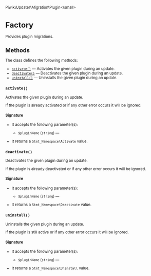 <small>Piwik\Updater\Migration\Plugin\</small>

Factory
=======

Provides plugin migrations.

Methods
-------

The class defines the following methods:

- [`activate()`](#activate) &mdash; Activates the given plugin during an update.
- [`deactivate()`](#deactivate) &mdash; Deactivates the given plugin during an update.
- [`uninstall()`](#uninstall) &mdash; Uninstalls the given plugin during an update.

<a name="activate" id="activate"></a>
<a name="activate" id="activate"></a>
### `activate()`

Activates the given plugin during an update.

If the plugin is already activated or if any other error occurs it will be ignored.

#### Signature

-  It accepts the following parameter(s):
    - `$pluginName` (`string`) &mdash;
      
- It returns a `Stmt_Namespace\Activate` value.

<a name="deactivate" id="deactivate"></a>
<a name="deactivate" id="deactivate"></a>
### `deactivate()`

Deactivates the given plugin during an update.

If the plugin is already deactivated or if any other error occurs it will be ignored.

#### Signature

-  It accepts the following parameter(s):
    - `$pluginName` (`string`) &mdash;
      
- It returns a `Stmt_Namespace\Deactivate` value.

<a name="uninstall" id="uninstall"></a>
<a name="uninstall" id="uninstall"></a>
### `uninstall()`

Uninstalls the given plugin during an update.

If the plugin is still active or if any other error occurs it will be ignored.

#### Signature

-  It accepts the following parameter(s):
    - `$pluginName` (`string`) &mdash;
      
- It returns a `Stmt_Namespace\Uninstall` value.

